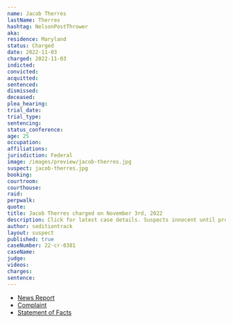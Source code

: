 ```yaml
---
name: Jacob Therres
lastName: Therres
hashtag: NelsonPostThrower
aka:
residence: Maryland
status: Charged
date: 2022-11-03
charged: 2022-11-03
indicted:
convicted:
acquitted:
sentenced:
dismissed:
deceased:
plea_hearing:
trial_date:
trial_type:
sentencing:
status_conference:
age: 25
occupation:
affiliations:
jurisdiction: Federal
image: /images/preview/jacob-therres.jpg
suspect: jacob-therres.jpg
booking:
courtroom:
courthouse:
raid:
perpwalk:
quote:
title: Jacob Therres charged on November 3rd, 2022
description: Click for latest case details. Suspects innocent until proven guilty.
author: seditiontrack
layout: suspect
published: true
caseNumber: 22-cr-0381
caseName:
judge:
videos:
charges:
sentence:
---
```

- [News Report](https://www.thebaltimorebanner.com/community/criminal-justice/fallston-father-and-stepson-charged-with-assaulting-police-during-jan-6-insurrection-TFFWXKARWJEBVDKQ6N5H7CTABI/?tag1=twitter&tag2=socialnewsdesk)
- [Complaint](https://www.justice.gov/usao-dc/case-multi-defendant/file/1552271/download)
- [Statement of Facts](https://www.justice.gov/usao-dc/case-multi-defendant/file/1552276/download)
